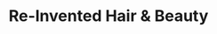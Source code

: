 ---
title: "Re-Invented Hair & Beauty"
url: /forfar/re-invented-hair-and-beauty/
shop: hairdresser
---